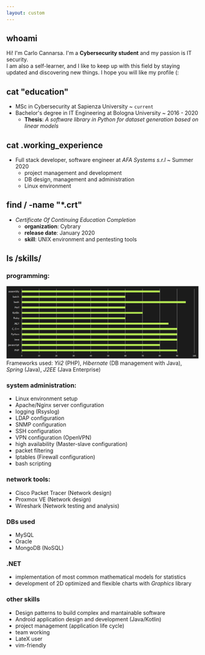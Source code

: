 ```yaml
---
layout: custom
---
```


## whoami

Hi! I'm Carlo Cannarsa. I'm a **Cybersecurity student** and my passion is IT security.  
I am also a self-learner, and I like to keep up with this field by staying updated and discovering new things. I hope you will like my profile (:


## cat "education"
* MSc in Cybersecurity at Sapienza University ~ `current`
* Bachelor's degree in IT Engineering at Bologna University ~ 2016 - 2020 
  * **Thesis**: _A software library in Python for dataset generation based on linear models_


## cat .working_experience 
* Full stack developer, software engineer at _AFA Systems s.r.l_ ~ Summer 2020
  * project management and development
  * DB design, management and administration
  * Linux environment


## find / -name "*.crt"
* _Certificate Of Continuing Education Completion_
  * **organization**: Cybrary
  * **release date**: January 2020
  * **skill**: UNIX environment and pentesting tools


## ls /skills/ 
### **programming**:
![Histogram](/images/languages.png)
Frameworks used: _Yii2_ (PHP), _Hibernate_ (DB management with Java), _Spring_ (Java), _J2EE_ (Java Enterprise)

### **system administration**:
  * Linux environment setup
  * Apache/Nginx server configuration 
  * logging (Rsyslog)
  * LDAP configuration
  * SNMP configuration
  * SSH configuration
  * VPN configuration (OpenVPN)
  * high availability (Master-slave configuration)
  * packet filtering
  * Iptables (Firewall configuration)
  * bash scripting 

### **network tools**:
  * Cisco Packet Tracer (Network design)
  * Proxmox VE (Network design)
  * Wireshark (Network testing and analysis)


### **DBs used**

  * MySQL
  * Oracle
  * MongoDB (NoSQL)

### **.NET**
  * implementation of most common mathematical models for statistics 
  * development of 2D optimized and flexible charts with _Graphics_ library

### other skills
* Design patterns to build complex and mantainable software
* Android application design and development (Java/Kotlin)
* project management (application life cycle)
* team working
* LateX user
* vim-friendly
